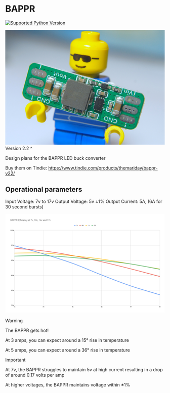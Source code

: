 # BAPPR

[![Supported Python Version](https://img.shields.io/badge/Version-3.0-blue)]()

![promo_front.jpg](docs/images/promo_front.jpg)
Version 2.2 ^

Design plans for the BAPPR LED buck converter

Buy them on Tindie: https://www.tindie.com/products/themariday/bappr-v22/

## Operational parameters

Input Voltage: 7v to 17v
Output Voltage: 5v ±1%
Output Current: 5A, (6A for 30 second bursts)

![efficiency_graph.png](docs/images/efficiency_graph.png)

> [!WARNING]
> The BAPPR gets hot!
> 
> At 3 amps, you can expect around a 15° rise in temperature
> 
> At 5 amps, you can expect around a 36° rise in temperature

> [!IMPORTANT]
> 
> At 7v, the BAPPR struggles to maintain 5v at high current resulting in a drop of around 0.17 volts per amp
> 
> At higher voltages, the BAPPR maintains voltage within ±1%